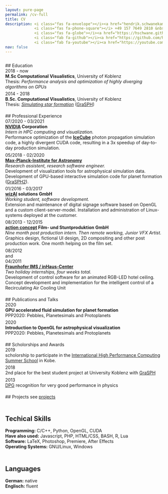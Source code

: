 ```yaml
---
layout: pure-page
permalink: /cv-full
title: CV
description: <i class="fas fa-envelope"></i><a href="hendrik.schwanekamp@gmx.net"> hendrik.schwanekamp@gmx.net</a> &nbsp; &nbsp;
             <i class="fas fa-phone-square"></i> +49 157 7649 2810 &nbsp; &nbsp;
             <i class="fas fa-globe"></i><a href="https://hschwane.github.io"> hschwane.github.io</a> &nbsp; &nbsp;
             <i class="fab fa-github"></i><a href="https://github.com/hschwane"> github.com/hschwane</a> &nbsp; &nbsp;
             <i class="fab fa-youtube"></i><a href="https://youtube.com"> youtube</a> 
nav: false
---
```


<style>
    .date {
        font-size: 100%;
    }
</style>

<!-- <a href="">Download CV</a> -- <a href="">Download Resume</a>  -->

<div style="height:10pt"></div>
## Education

<div class="row">
    <div class="col-2 date">
        2018 - now
    </div>
    <div class="col-10">
        <b>M.Sc Computational Visualistics</b>, University of Koblenz<br>
        Thesis: <i>Performance analysis and optimization of highly diverging algorithms on GPUs</i>
    </div>
</div>

<div style="height: 4pt"></div>
<div class="row">
    <div class="col-2 date">
        2014 - 2018
    </div>
    <div class="col-10">
        <b>B.Sc. Computational Visualistics</b>, University of Koblenz<br>
        Thesis: <a href="https://kola.opus.hbz-nrw.de/frontdoor/index/index/year/2018/docId/1638"><i>Simulating star formation</i></a> (<a href="/projects/GraSPH/">GraSPH</a>)
    </div>
</div>

<div style="height:15pt"></div>
## Professional Experience


<div class="row">
    <div class="col-3 col-sm-2 date">
        07/2020 - 03/2021
    </div>
    <div class="col-9 col-sm-10">
        <a href="https://www.nvidia.com/"><b>NVIDIA</b></a><b> Corporation</b><br>
        <i>Intern in HPC computing and visualization.</i><br>
        Performance optimization of the <a href="https://icecube.wisc.edu/"><b>IceCube</b></a> photon propagation simulation code, a highly divergent CUDA code, resulting in a 3x speedup of day-to-day production simulation.
    </div>
</div>

<div style="height: 4pt"></div>
<div class="row">
    <div class="col-3 col-sm-2 date">
        05/2018 - 02/2020
    </div>
    <div class="col-9 col-sm-10">
        <a href="http://www.mpia.de/en"><b>Max-Planck-Institute for Astronomy</b></a><br>
        <i>Research assistent, research software engineer.</i> <br>
        Development of visualization tools for astrophysical simulation data. 
        Development of GPU-based interactive simulation code for planet formation (<a href="/projects/GraSPH2">GraSPH2</a>).
    </div>
</div>

<div style="height: 4pt"></div>
<div class="row">
    <div class="col-3 col-sm-2 date">
        01/2016 - 03/2017
    </div>
    <div class="col-9 col-sm-10">
        <a href="https://www.wizai.com/"><b>wizAI</b></a><b> solutions GmbH </b><br>
        <i>Working student, software development.</i> <br>
        Extension and maintenance of digital signage software based on OpenGL and a custom client-server-model.
        Installation and administration of Linux-systems deployed at the customer. 
    </div>
</div>

<div style="height: 4pt"></div>
<div class="row">
    <div class="col-3 col-sm-2 date">
        08/2013 - 12/2015
    </div>
    <div class="col-9 col-sm-10">
        <a href="https://www.actionconcept.com/"><b>action concept</b></a><b> Film- und Stuntproduktion GmbH </b><br>
        <i>Nine month post production intern. Then remote working, Junior VFX Artist.</i> <br>
        Graphics design, fictional UI design, 2D compositing and other post production work. One month helping on the film set.
    </div>
</div>

<div style="height: 4pt"></div>
<div class="row">
    <div class="col-3 col-sm-2 date">
        08/2012<br>
        and<br>
        04/2011
    </div>
    <div class="col-9 col-sm-10">
        <a href="https://www.inhaus.fraunhofer.de/"><b>Fraunhofer IMS / inHaus-Center</b></a> <br>
        <i>Two holiday internships, four weeks total.</i><br>
        Development of control software for an animated RGB-LED hotel ceiling. 
        Concept development and implementation for the intelligent control of a Recirculating Air Cooling Unit
    </div>
</div>

<div style="height:15pt"></div>
## Publications and Talks

<div class="row">
    <div class="col-1 date">
        2020
    </div>
    <div class="col-11">
        <b>GPU accelerated fluid simulation for planet formation</b><br>
        PPP2020: Pebbles, Planetesimals and Protoplanets
    </div>
</div>

<div style="height:4pt"></div>
<div class="row">
    <div class="col-1 date">
        2020
    </div>
    <div class="col-11">
        <b>Introduction to OpenGL for astrophysical visualization</b><br>
        PPP2020: Pebbles, Planetesimals and Protoplanets
    </div>
</div>

<div style="height:15pt"></div>
## Scholorships and Awards

<div class="row">
    <div class="col-1 date">
        2019
    </div>
    <div class="col-11">
        scholorship to participate in the <a href="http://www.ihpcss.org/">International High Performance Computing Summer School</A> in Kobe.
    </div>
</div>

<div style="height: 4pt"></div>
<div class="row">
    <div class="col-1 date">
        2018
    </div>
    <div class="col-11">
        2nd place for the best student project at University Koblenz with <a href="/projects/GraSPH/">GraSPH</a> 
    </div>
</div>

<div style="height:4pt"></div>
<div class="row">
    <div class="col-1 date">
        2013
    </div>
    <div class="col-11">
        <a href="https://www.dpg-physik.de/?set_language=en">DPG</a> recognition for very good performance in physics
    </div>
</div>

<div style="height:15pt"></div>
## Projects
see <a href="/projects/">projects</a>

<div class="row">
    <div class="col-md-8">
        <div style="height:15pt"></div>
        <h2>Techical Skills</h2>
        <b>Programming:</b> C/C++, Python, OpenGL, CUDA<br>
        <b>Have also used:</b> Javascript, PHP, HTML/CSS, BASH, R, Lua<br>  
        <b>Software:</b> LaTeX, Photoshop, Premiere, After Effects<br>
        <b>Operating Systems:</b> GNU/Linux, Windows<br>    
    </div>
    <div class="col-md-4">
        <div style="height:15pt"></div>
        <h2>Languages</h2>
        <b>German:</b> native<br>
        <b>Englisch:</b> fluent
    </div>
</div>

